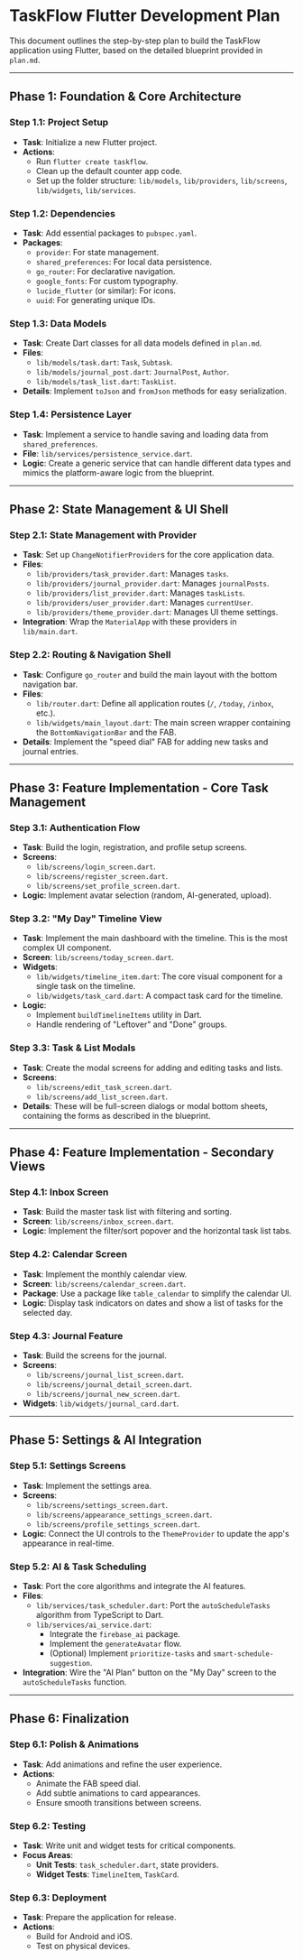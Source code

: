 # TaskFlow Flutter Development Plan

This document outlines the step-by-step plan to build the TaskFlow application using Flutter, based on the detailed blueprint provided in `plan.md`.

---

## Phase 1: Foundation & Core Architecture

### Step 1.1: Project Setup
- **Task**: Initialize a new Flutter project.
- **Actions**:
    - Run `flutter create taskflow`.
    - Clean up the default counter app code.
    - Set up the folder structure: `lib/models`, `lib/providers`, `lib/screens`, `lib/widgets`, `lib/services`.

### Step 1.2: Dependencies
- **Task**: Add essential packages to `pubspec.yaml`.
- **Packages**:
    - `provider`: For state management.
    - `shared_preferences`: For local data persistence.
    - `go_router`: For declarative navigation.
    - `google_fonts`: For custom typography.
    - `lucide_flutter` (or similar): For icons.
    - `uuid`: For generating unique IDs.

### Step 1.3: Data Models
- **Task**: Create Dart classes for all data models defined in `plan.md`.
- **Files**:
    - `lib/models/task.dart`: `Task`, `Subtask`.
    - `lib/models/journal_post.dart`: `JournalPost`, `Author`.
    - `lib/models/task_list.dart`: `TaskList`.
- **Details**: Implement `toJson` and `fromJson` methods for easy serialization.

### Step 1.4: Persistence Layer
- **Task**: Implement a service to handle saving and loading data from `shared_preferences`.
- **File**: `lib/services/persistence_service.dart`.
- **Logic**: Create a generic service that can handle different data types and mimics the platform-aware logic from the blueprint.

---

## Phase 2: State Management & UI Shell

### Step 2.1: State Management with Provider
- **Task**: Set up `ChangeNotifierProvider`s for the core application data.
- **Files**:
    - `lib/providers/task_provider.dart`: Manages `tasks`.
    - `lib/providers/journal_provider.dart`: Manages `journalPosts`.
    - `lib/providers/list_provider.dart`: Manages `taskLists`.
    - `lib/providers/user_provider.dart`: Manages `currentUser`.
    - `lib/providers/theme_provider.dart`: Manages UI theme settings.
- **Integration**: Wrap the `MaterialApp` with these providers in `lib/main.dart`.

### Step 2.2: Routing & Navigation Shell
- **Task**: Configure `go_router` and build the main layout with the bottom navigation bar.
- **Files**:
    - `lib/router.dart`: Define all application routes (`/`, `/today`, `/inbox`, etc.).
    - `lib/widgets/main_layout.dart`: The main screen wrapper containing the `BottomNavigationBar` and the FAB.
- **Details**: Implement the "speed dial" FAB for adding new tasks and journal entries.

---

## Phase 3: Feature Implementation - Core Task Management

### Step 3.1: Authentication Flow
- **Task**: Build the login, registration, and profile setup screens.
- **Screens**:
    - `lib/screens/login_screen.dart`.
    - `lib/screens/register_screen.dart`.
    - `lib/screens/set_profile_screen.dart`.
- **Logic**: Implement avatar selection (random, AI-generated, upload).

### Step 3.2: "My Day" Timeline View
- **Task**: Implement the main dashboard with the timeline. This is the most complex UI component.
- **Screen**: `lib/screens/today_screen.dart`.
- **Widgets**:
    - `lib/widgets/timeline_item.dart`: The core visual component for a single task on the timeline.
    - `lib/widgets/task_card.dart`: A compact task card for the timeline.
- **Logic**:
    - Implement `buildTimelineItems` utility in Dart.
    - Handle rendering of "Leftover" and "Done" groups.

### Step 3.3: Task & List Modals
- **Task**: Create the modal screens for adding and editing tasks and lists.
- **Screens**:
    - `lib/screens/edit_task_screen.dart`.
    - `lib/screens/add_list_screen.dart`.
- **Details**: These will be full-screen dialogs or modal bottom sheets, containing the forms as described in the blueprint.

---

## Phase 4: Feature Implementation - Secondary Views

### Step 4.1: Inbox Screen
- **Task**: Build the master task list with filtering and sorting.
- **Screen**: `lib/screens/inbox_screen.dart`.
- **Logic**: Implement the filter/sort popover and the horizontal task list tabs.

### Step 4.2: Calendar Screen
- **Task**: Implement the monthly calendar view.
- **Screen**: `lib/screens/calendar_screen.dart`.
- **Package**: Use a package like `table_calendar` to simplify the calendar UI.
- **Logic**: Display task indicators on dates and show a list of tasks for the selected day.

### Step 4.3: Journal Feature
- **Task**: Build the screens for the journal.
- **Screens**:
    - `lib/screens/journal_list_screen.dart`.
    - `lib/screens/journal_detail_screen.dart`.
    - `lib/screens/journal_new_screen.dart`.
- **Widgets**: `lib/widgets/journal_card.dart`.

---

## Phase 5: Settings & AI Integration

### Step 5.1: Settings Screens
- **Task**: Implement the settings area.
- **Screens**:
    - `lib/screens/settings_screen.dart`.
    - `lib/screens/appearance_settings_screen.dart`.
    - `lib/screens/profile_settings_screen.dart`.
- **Logic**: Connect the UI controls to the `ThemeProvider` to update the app's appearance in real-time.

### Step 5.2: AI & Task Scheduling
- **Task**: Port the core algorithms and integrate the AI features.
- **Files**:
    - `lib/services/task_scheduler.dart`: Port the `autoScheduleTasks` algorithm from TypeScript to Dart.
    - `lib/services/ai_service.dart`:
        - Integrate the `firebase_ai` package.
        - Implement the `generateAvatar` flow.
        - (Optional) Implement `prioritize-tasks` and `smart-schedule-suggestion`.
- **Integration**: Wire the "AI Plan" button on the "My Day" screen to the `autoScheduleTasks` function.

---

## Phase 6: Finalization

### Step 6.1: Polish & Animations
- **Task**: Add animations and refine the user experience.
- **Actions**:
    - Animate the FAB speed dial.
    - Add subtle animations to card appearances.
    - Ensure smooth transitions between screens.

### Step 6.2: Testing
- **Task**: Write unit and widget tests for critical components.
- **Focus Areas**:
    - **Unit Tests**: `task_scheduler.dart`, state providers.
    - **Widget Tests**: `TimelineItem`, `TaskCard`.

### Step 6.3: Deployment
- **Task**: Prepare the application for release.
- **Actions**:
    - Build for Android and iOS.
    - Test on physical devices.
